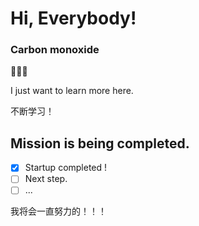 # Hi, Everybody!
### Carbon monoxide
🫠🙂😉

I just want to learn more here.

不断学习！

## Mission is being completed.
- [x] Startup completed ! 
- [ ] Next step.
- [ ] ...
<!-- More updating -->

我将会一直努力的！！！